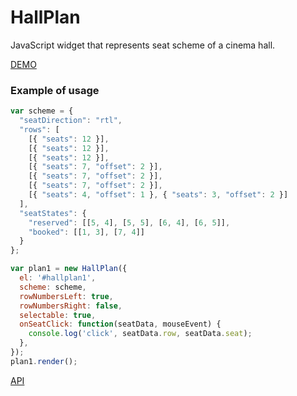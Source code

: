 # HallPlan

JavaScript widget that represents seat scheme of a cinema hall.

[DEMO](https://lexkrstn.github.io/hall-plan/media/demo.html)

### Example of usage

```js
var scheme = {
  "seatDirection": "rtl",
  "rows": [
    [{ "seats": 12 }],
    [{ "seats": 12 }],
    [{ "seats": 12 }],
    [{ "seats": 7, "offset": 2 }],
    [{ "seats": 7, "offset": 2 }],
    [{ "seats": 7, "offset": 2 }],
    [{ "seats": 4, "offset": 1 }, { "seats": 3, "offset": 2 }]
  ],
  "seatStates": {
    "reserved": [[5, 4], [5, 5], [6, 4], [6, 5]],
    "booked": [[1, 3], [7, 4]]
  }
};

var plan1 = new HallPlan({
  el: '#hallplan1',
  scheme: scheme,
  rowNumbersLeft: true,
  rowNumbersRight: false,
  selectable: true,
  onSeatClick: function(seatData, mouseEvent) {
    console.log('click', seatData.row, seatData.seat);
  },
});
plan1.render();
```

[API](https://lexkrstn.github.io/hall-plan/index.html)
